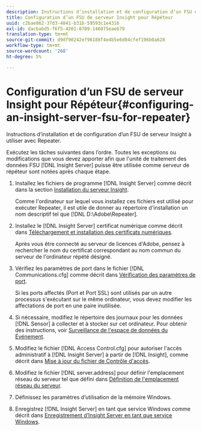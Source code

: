 ```yaml
---
description: Instructions d’installation et de configuration d’un FSU de serveur Insight à utiliser avec Repeater.
title: Configuration d’un FSU de serveur Insight pour Répéteur
uuid: c2bae862-37d3-4841-b31b-59593c1e4316
exl-id: dacbabd5-f6f5-4201-8709-146075eae679
translation-type: tm+mt
source-git-commit: d9df90242ef96188f4e4b5e6d04cfef196b0a628
workflow-type: tm+mt
source-wordcount: '268'
ht-degree: 5%

---
```


# Configuration d’un FSU de serveur Insight pour Répéteur{#configuring-an-insight-server-fsu-for-repeater}

Instructions d’installation et de configuration d’un FSU de serveur Insight à utiliser avec Repeater.

Exécutez les tâches suivantes dans l’ordre. Toutes les exceptions ou modifications que vous devez apporter afin que l&#39;unité de traitement des données FSU [!DNL Insight Server] puisse être utilisée comme serveur de répéteur sont notées après chaque étape.

1. Installez les fichiers de programme [!DNL Insight Server] comme décrit dans la section [Installation du serveur Insight](../../../../home/c-inst-svr/c-install-ins-svr/c-install-ins-svr.md#concept-1c796b4ca427474f99ec6ba34d8254cd).

   Comme l&#39;ordinateur sur lequel vous installez ces fichiers est utilisé pour exécuter Repeater, il est utile de donner au répertoire d&#39;installation un nom descriptif tel que [!DNL D:\Adobe\Repeater].

1. Installez le [!DNL Insight Server] certificat numérique comme décrit dans [Téléchargement et installation des certificats numériques](../../../../home/c-inst-svr/c-install-ins-svr/t-install-proc-inst-svr-dpu/c-dnld-dgtl-cert/c-dnld-dgtl-cert.md#concept-4f79c240492f4e52b6375b4b3bbefa17).

   Après vous être connecté au serveur de licences d&#39;Adobe, pensez à rechercher le nom du certificat correspondant au nom commun du serveur de l&#39;ordinateur répété désigné.

1. Vérifiez les paramètres de port dans le fichier [!DNL Communications.cfg] comme décrit dans [Vérification des paramètres de port](../../../../home/c-inst-svr/c-install-ins-svr/t-install-proc-inst-svr-dpu/t-chk-pt-stgs.md#task-a91191b0a19e4437aa535a27c734ae64).

   Si les ports affectés (Port et Port SSL) sont utilisés par un autre processus s&#39;exécutant sur le même ordinateur, vous devez modifier les affectations de port en une paire inutilisée.

1. Si nécessaire, modifiez le répertoire des journaux pour les données [!DNL Sensor] à collecter et à stocker sur cet ordinateur. Pour obtenir des instructions, voir [Surveillance de l&#39;espace de données du Événement](../../../../home/c-inst-svr/c-admin-inst-svr/c-mntr-disk-spc/t-mntr-evt-data-spc.md#task-a54d4bd16b96437f943cd09e5d848440).
1. Modifiez le fichier [!DNL Access Control.cfg] pour autoriser l&#39;accès administratif à [!DNL Insight Server] à partir de [!DNL Insight], comme décrit dans [Mise à jour du fichier de Contrôle d&#39;accès](../../../../home/c-inst-svr/c-install-ins-svr/t-install-proc-inst-svr-dpu/c-updt-accss-ctrl-file.md#concept-fb9aa0c0e0664c018528f56d01c4808d).
1. Modifiez le fichier [!DNL server.address] pour définir l&#39;emplacement réseau du serveur tel que défini dans [Définition de l&#39;emplacement réseau du serveur](../../../../home/c-inst-svr/c-install-ins-svr/t-install-proc-inst-svr-dpu/c-svrs-ntwk-loc/c-svrs-ntwk-loc.md#concept-87dd2aa3448c415ca1285bc445a8c649).
1. Définissez les paramètres d’utilisation de la mémoire Windows.
1. Enregistrez [!DNL Insight Server] en tant que service Windows comme décrit dans [Enregistrement d’Insight Server en tant que service Windows](../../../../home/c-inst-svr/c-install-ins-svr/t-install-proc-inst-svr-dpu/c-reg-wdws-svc.md#concept-f2c7aa891d544a2595aa01d0d796a540).
